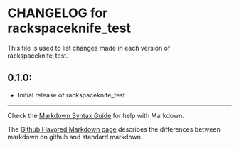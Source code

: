 # CHANGELOG for rackspaceknife_test

This file is used to list changes made in each version of rackspaceknife_test.

## 0.1.0:

* Initial release of rackspaceknife_test

- - -
Check the [Markdown Syntax Guide](http://daringfireball.net/projects/markdown/syntax) for help with Markdown.

The [Github Flavored Markdown page](http://github.github.com/github-flavored-markdown/) describes the differences between markdown on github and standard markdown.
